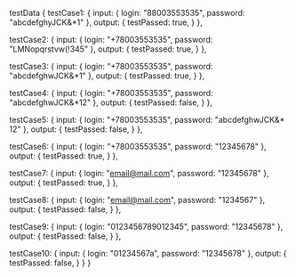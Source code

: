 testData {
  testCase1: {
    input: {
      login: "88003553535",
      password: "abcdefghyJCK&*1"
    },
    output: {
      testPassed: true,
    }
  },
  
  testCase2: {
    input: {
      login: "+78003553535",
      password: "LMNopqrstvw(!345"
    },
    output: {
      testPassed: true,
    }
  },
  
  testCase3: {
    input: {
      login: "+78003553535",
      password: "abcdefghwJCK&*1"
    },
    output: {
      testPassed: true,
    }
  },
  
  testCase4: {
    input: {
      login: "+78003553535",
      password: "abcdefghwJCK&*12"
    },
    output: {
      testPassed: false,
    }
  },
  
  testCase5: {
    input: {
      login: "+78003553535",
      password: "abcdefghwJCK&* 12"
    },
    output: {
      testPassed: false,
    }
  },
  
  testCase6: {
    input: {
      login: "+78003553535",
      password: "12345678"
    },
    output: {
      testPassed: true,
    }
  },
  
  testCase7: {
    input: {
      login: "email@mail.com",
      password: "12345678"
    },
    output: {
      testPassed: true,
    }
  },
  
  testCase8: {
    input: {
      login: "email@mail.com",
      password: "1234567"
    },
    output: {
      testPassed: false,
    }
  },
  
  testCase9: {
    input: {
      login: "0123456789012345",
      password: "12345678"
    },
    output: {
      testPassed: false,
    }
  },
  
  testCase10: {
    input: {
      login: "01234567a",
      password: "12345678"
    },
    output: {
      testPassed: false,
    }
  }
}